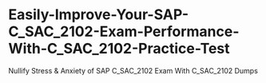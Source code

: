 # Easily-Improve-Your-SAP-C_SAC_2102-Exam-Performance-With-C_SAC_2102-Practice-Test
Nullify Stress &amp; Anxiety of SAP C_SAC_2102 Exam With C_SAC_2102 Dumps
